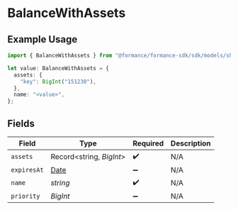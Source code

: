 # BalanceWithAssets

## Example Usage

```typescript
import { BalanceWithAssets } from "@formance/formance-sdk/sdk/models/shared";

let value: BalanceWithAssets = {
  assets: {
    "key": BigInt("151230"),
  },
  name: "<value>",
};
```

## Fields

| Field                                                                                         | Type                                                                                          | Required                                                                                      | Description                                                                                   |
| --------------------------------------------------------------------------------------------- | --------------------------------------------------------------------------------------------- | --------------------------------------------------------------------------------------------- | --------------------------------------------------------------------------------------------- |
| `assets`                                                                                      | Record<string, *BigInt*>                                                                      | :heavy_check_mark:                                                                            | N/A                                                                                           |
| `expiresAt`                                                                                   | [Date](https://developer.mozilla.org/en-US/docs/Web/JavaScript/Reference/Global_Objects/Date) | :heavy_minus_sign:                                                                            | N/A                                                                                           |
| `name`                                                                                        | *string*                                                                                      | :heavy_check_mark:                                                                            | N/A                                                                                           |
| `priority`                                                                                    | *BigInt*                                                                                      | :heavy_minus_sign:                                                                            | N/A                                                                                           |